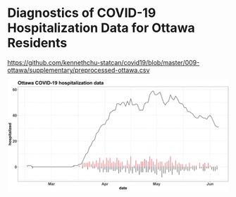 
Diagnostics of COVID-19 Hospitalization Data for Ottawa Residents
=================================================================

https://github.com/kennethchu-statcan/covid19/blob/master/009-ottawa/supplementary/preprocessed-ottawa.csv

<img src="./supplementary/plot-ottawa-hospitalization.png" width="1000">


